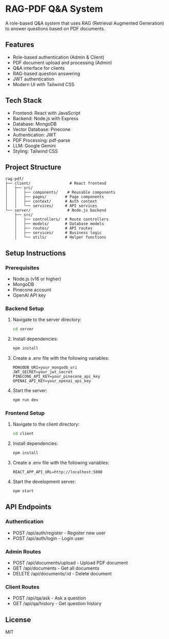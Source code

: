 # RAG-PDF Q&A System

A role-based Q&A system that uses RAG (Retrieval Augmented Generation) to answer questions based on PDF documents.

## Features

- Role-based authentication (Admin & Client)
- PDF document upload and processing (Admin)
- Q&A interface for clients
- RAG-based question answering
- JWT authentication
- Modern UI with Tailwind CSS

## Tech Stack

- Frontend: React with JavaScript
- Backend: Node.js with Express
- Database: MongoDB
- Vector Database: Pinecone
- Authentication: JWT
- PDF Processing: pdf-parse
- LLM: Google Gemini
- Styling: Tailwind CSS

## Project Structure

```
rag-pdf/
├── client/                 # React frontend
│   ├── src/
│   │   ├── components/    # Reusable components
│   │   ├── pages/        # Page components
│   │   ├── context/      # Auth context
│   │   └── services/     # API services
└── server/                # Node.js backend
    ├── src/
    │   ├── controllers/  # Route controllers
    │   ├── models/       # Database models
    │   ├── routes/       # API routes
    │   ├── services/     # Business logic
    │   └── utils/        # Helper functions
```

## Setup Instructions

### Prerequisites

- Node.js (v16 or higher)
- MongoDB
- Pinecone account
- OpenAI API key

### Backend Setup

1. Navigate to the server directory:
   ```bash
   cd server
   ```

2. Install dependencies:
   ```bash
   npm install
   ```

3. Create a .env file with the following variables:
   ```
   MONGODB_URI=your_mongodb_uri
   JWT_SECRET=your_jwt_secret
   PINECONE_API_KEY=your_pinecone_api_key
   OPENAI_API_KEY=your_openai_api_key
   ```

4. Start the server:
   ```bash
   npm run dev
   ```

### Frontend Setup

1. Navigate to the client directory:
   ```bash
   cd client
   ```

2. Install dependencies:
   ```bash
   npm install
   ```

3. Create a .env file with the following variables:
   ```
   REACT_APP_API_URL=http://localhost:5000
   ```

4. Start the development server:
   ```bash
   npm start
   ```

## API Endpoints

### Authentication
- POST /api/auth/register - Register new user
- POST /api/auth/login - Login user

### Admin Routes
- POST /api/documents/upload - Upload PDF document
- GET /api/documents - Get all documents
- DELETE /api/documents/:id - Delete document

### Client Routes
- POST /api/qa/ask - Ask a question
- GET /api/qa/history - Get question history

## License

MIT 